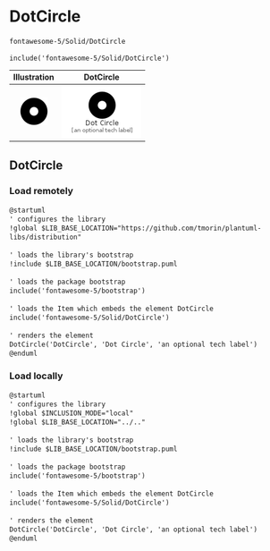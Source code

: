 # DotCircle


```text
fontawesome-5/Solid/DotCircle
```

```text
include('fontawesome-5/Solid/DotCircle')
```



| Illustration | DotCircle |
| :---: | :---: |
| ![illustration for Illustration](../../fontawesome-5/Solid/DotCircle.png) | ![illustration for DotCircle](../../fontawesome-5/Solid/DotCircle.Local.png) |




## DotCircle

### Load remotely
```plantuml
@startuml
' configures the library
!global $LIB_BASE_LOCATION="https://github.com/tmorin/plantuml-libs/distribution"

' loads the library's bootstrap
!include $LIB_BASE_LOCATION/bootstrap.puml

' loads the package bootstrap
include('fontawesome-5/bootstrap')

' loads the Item which embeds the element DotCircle
include('fontawesome-5/Solid/DotCircle')

' renders the element
DotCircle('DotCircle', 'Dot Circle', 'an optional tech label')
@enduml
```

### Load locally
```plantuml
@startuml
' configures the library
!global $INCLUSION_MODE="local"
!global $LIB_BASE_LOCATION="../.."

' loads the library's bootstrap
!include $LIB_BASE_LOCATION/bootstrap.puml

' loads the package bootstrap
include('fontawesome-5/bootstrap')

' loads the Item which embeds the element DotCircle
include('fontawesome-5/Solid/DotCircle')

' renders the element
DotCircle('DotCircle', 'Dot Circle', 'an optional tech label')
@enduml
```

